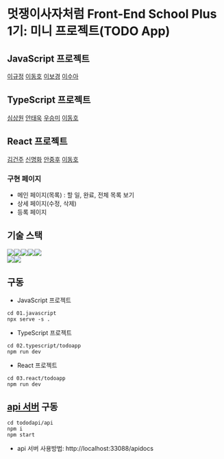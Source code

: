 # 멋쟁이사자처럼 Front-End School Plus 1기: 미니 프로젝트(TODO App)

## JavaScript 프로젝트

[이규정][] [이동호][] [이보경][] [이수아][]

## TypeScript 프로젝트

[심상원][] [안태욱][] [우승미][] [이동호][]

## React 프로젝트

[김건주][] [신명화][] [안중후][] [이동호][]

### 구현 페이지

- 메인 페이지(목록) : 할 일, 완료, 전체 목록 보기
- 상세 페이지(수정, 삭제)
- 등록 페이지

## 기술 스택

<img src="https://img.shields.io/badge/html5-E34F26?style=for-the-badge&logo=html5&logoColor=white"><img src="https://img.shields.io/badge/css-1572B6?style=for-the-badge&logo=css3&logoColor=white"><img src="https://img.shields.io/badge/javascript-F7DF1E?style=for-the-badge&logo=javascript&logoColor=black"><img src="https://img.shields.io/badge/typescript-3178C6?style=for-the-badge&logo=typescript&logoColor=black"><img src="https://img.shields.io/badge/react-61DAFB?style=for-the-badge&logo=react&logoColor=black">  
<img src="https://img.shields.io/badge/git-F05032?style=for-the-badge&logo=git&logoColor=white"><img src="https://img.shields.io/badge/github-181717?style=for-the-badge&logo=github&logoColor=white">

## 구동

- JavaScript 프로젝트

```
cd 01.javascript
npx serve -s .
```

- TypeScript 프로젝트

```
cd 02.typescript/todoapp
npm run dev
```

- React 프로젝트

```
cd 03.react/todoapp
npm run dev
```

## [api 서버][] 구동

```
cd tododapi/api
npm i
npm start
```

- api 서버 사용방법: http://localhost:33088/apidocs

[이보경]: https://github.com/ebokyung
[이규정]: https://github.com/LKJ970524
[이동호]: https://github.com/rustandbone
[이수아]: https://github.com/suconpa
[심상원]: https://github.com/swon95
[우승미]: https://github.com/wSeungMi/
[안태욱]: https://github.com/dotory0829
[김건주]: https://github.com/KIMGEUNDU
[안중후]: https://github.com/hookor
[신명화]: https://github.com/MyoungHwaShin
[api 서버]: https://github.com/uzoolove/todoapi
